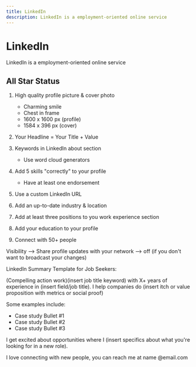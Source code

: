 ```yaml
---
title: LinkedIn
description: LinkedIn is a employment-oriented online service
---
```


# LinkedIn

LinkedIn is a employment-oriented online service

## All Star Status

1. High quality profile picture & cover photo

   - Charming smile
   - Chest in frame
   - 1600 x 1600 px (profile)
   - 1584 x 396 px (cover)

2. Your Headline = Your Title + Value
3. Keywords in LinkedIn about section

   - Use word cloud generators

4. Add 5 skills "correctly" to your profile

   - Have at least one endorsement

5. Use a custom LinkedIn URL
6. Add an up-to-date industry & location
7. Add at least three positions to you work experience section
8. Add your education to your profile
9. Connect with 50+ people

Visibility --> Share profile updates with your network --> off (if you don't want to broadcast your changes)

LinkedIn Summary Template for Job Seekers:

(Compelling action work)(insert job title keyword) with X+ years of experience in (insert field/job title). I help companies do (insert itch or value proposition with metrics or social proof)

Some examples include:

- Case study Bullet #1
- Case study Bullet #2
- Case study Bullet #3

I get excited about opportunities where I (insert specifics about what you're looking for in a new role).

I love connecting with new people, you can reach me at name @email.com
